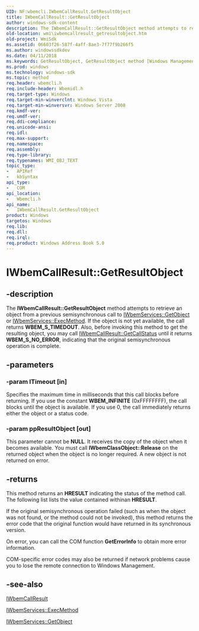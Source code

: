 ```yaml
---
UID: NF:wbemcli.IWbemCallResult.GetResultObject
title: IWbemCallResult::GetResultObject
author: windows-sdk-content
description: The IWbemCallResult::GetResultObject method attempts to retrieve an object from a previous semisynchronous call to IWbemServices::GetObject or IWbemServices::ExecMethod.
old-location: wmi\iwbemcallresult_getresultobject.htm
old-project: WmiSdk
ms.assetid: 06603f26-587f-4aff-8ae3-7f77f9b266f5
ms.author: windowssdkdev
ms.date: 04/11/2018
ms.keywords: GetResultObject, GetResultObject method [Windows Management Instrumentation], GetResultObject method [Windows Management Instrumentation],IWbemCallResult interface, IWbemCallResult interface [Windows Management Instrumentation],GetResultObject method, IWbemCallResult.GetResultObject, IWbemCallResult::GetResultObject, _hmm_iwbemcallresult_getresultobject, wbemcli/IWbemCallResult::GetResultObject, wmi.iwbemcallresult_getresultobject
ms.prod: windows
ms.technology: windows-sdk
ms.topic: method
req.header: wbemcli.h
req.include-header: Wbemidl.h
req.target-type: Windows
req.target-min-winverclnt: Windows Vista
req.target-min-winversvr: Windows Server 2008
req.kmdf-ver: 
req.umdf-ver: 
req.ddi-compliance: 
req.unicode-ansi: 
req.idl: 
req.max-support: 
req.namespace: 
req.assembly: 
req.type-library: 
req.typenames: WMI_OBJ_TEXT
topic_type:
-	APIRef
-	kbSyntax
api_type:
-	COM
api_location:
-	Wbemcli.h
api_name:
-	IWbemCallResult.GetResultObject
product: Windows
targetos: Windows
req.lib: 
req.dll: 
req.irql: 
req.product: Windows Address Book 5.0
---
```


# IWbemCallResult::GetResultObject


## -description


The 
<b>IWbemCallResult::GetResultObject</b> method attempts to retrieve an object from a previous semisynchronous call to 
<a href="https://msdn.microsoft.com/68150273-c4ec-46f1-a3e6-d7169824b69d">IWbemServices::GetObject</a> or 
<a href="https://msdn.microsoft.com/9acba1aa-bcca-416a-863c-704d2e72df07">IWbemServices::ExecMethod</a>. If the object is not yet available, the call returns <b>WBEM_S_TIMEDOUT</b>. Also, before invoking this method to get the resulting object, you may call 
<a href="https://msdn.microsoft.com/5a600fd8-87d8-446d-93da-5b22fd575a11">IWbemCallResult::GetCallStatus</a> until it returns <b>WBEM_S_NO_ERROR</b>, indicating that the original semisynchronous operation is complete.


## -parameters




### -param lTimeout [in]

Specifies the maximum time in milliseconds that this call blocks before returning. If you use the constant <b>WBEM_INFINITE</b> (0xFFFFFFFF), the call blocks until the object is available. If you use 0, the call immediately returns either the object or a status code.


### -param ppResultObject [out]

This parameter cannot be <b>NULL</b>. It receives the copy of the object when it becomes available. You must call <b>IWbemClassObject::Release</b> on the returned object when the object is no longer required. A new object is not returned on error.


## -returns



This method returns an <b>HRESULT</b> indicating the status of the method call. The following list lists the value contained withinan <b>HRESULT</b>.

If the original semisynchronous operation failed (such as when the object was not found, or the method could not be invoked), this method returns the error code that the original function would have returned in its synchronous version.

On error, you can call the COM function <b>GetErrorInfo</b> to obtain more error information.

COM-specific error codes may also be returned if network problems cause you to lose the remote connection to Windows Management.




## -see-also




<a href="https://msdn.microsoft.com/f0aa0233-3b9b-4757-bfdc-26d9fd556ce9">IWbemCallResult</a>



<a href="https://msdn.microsoft.com/9acba1aa-bcca-416a-863c-704d2e72df07">IWbemServices::ExecMethod</a>



<a href="https://msdn.microsoft.com/68150273-c4ec-46f1-a3e6-d7169824b69d">IWbemServices::GetObject</a>
 

 

